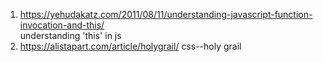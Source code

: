 1. https://yehudakatz.com/2011/08/11/understanding-javascript-function-invocation-and-this/  
understanding 'this' in js
2. https://alistapart.com/article/holygrail/
css--holy grail
